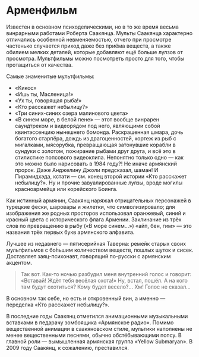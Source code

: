 # Арменфильм

Известен в основном психоделическими, но в то же время весьма винрарными работами Роберта Саакянца. Мульты Саакянца характерно отличались особенной невменяемостью, отчего при просмотре частенько случается приход даже без приёма веществ, а также обилием мелких деталей, которые добавляют ещё больше лулзов от просмотра. Мультфильмы можно посмотреть просто для того, чтобы протащиться от качества.

Самые знаменитые мультфильмы:

*   «Кикос»
*   «Ишь ты, Масленица!»
*   «Ух ты, говорящая рыба!»
*   «Кто расскажет небылицу?»
*   «Три синих-синих озера малинового цвета»
*   «В синем море, в белой пене» — этот вообще винрарен саундтреком и видеорядом под него, являющими собой квинтэссенцию нынешнего бомонда. Раскрашенная шмара, дочь богатого старпёра, дождь из драгоценностей, кортеж из рыб с мигалками, мясорубка, превращающая затонувшие корабли в сундуки с золотом, пожирание рыбами друг друга, и всё это в стилистике попсового видеоклипа. Непонятно только одно — как это можно было нарисовать в 1984 году?! Не иначе армянский пророк. Даже Анджелину Джоли предсказал, шаман! И Пирамидхэда, кстати — см. конец второй истории «Кто расскажет небылицу?». Ну и прочие завуалированные лулзы, вроде могилы красноармейца или корейского Боинга.

Как истинный армянин, Саакянц наряжал отрицательных персонажей в турецкие фески, шаровары и жилетки, что символизировало; для изображения же родных просторов использовал оранжевый, синий и красный цвета с исторического флага Армении. Заклинание из трёх слов по превращению в рыбу («В море синем…») «айп, бен, гим» — это названия трёх первых букв армянского алфавита.

Лучшее из недавнего — пятисерийная Таверна: ремейк старых своих мультфильмов с бо́льшим количеством веществ, пошлых шуток и сисек. Доставляет заяц-психонавт, говорящий по-русски с армянским акцентом.

>   Так вот. Как-то ночью разбудил меня внутренний голос и говорит: «Вставай! Ждёт тебя весёлая охота!» Ну, встал, пошёл. А на кого там будут охотиться? Кому будет весело?... Хм! Голос не сказал...

В основном так себе, но есть и откровенный вин, а именно — переделка «Кто расскажет небылицу?».

В последние годы Саакянц отметился анимационными музыкальными вставками в педарачу зомбоящика «Армянское радио». Помимо вещественной анимации в саакяновском стиле, мультики наполнены не менее вещественными песнями, обычно обстёбывающими попсу. В главной роли — вымышленная армянская группа «Yellow Submaryan». В 2009 году Саакянц, к сожалению, преставился.
